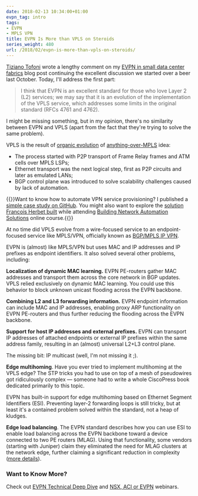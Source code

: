```yaml
---
date: 2018-02-13 10:34:00+01:00
evpn_tag: intro
tags:
- EVPN
- MPLS VPN
title: EVPN Is More than VPLS on Steroids
series_weight: 480
url: /2018/02/evpn-is-more-than-vpls-on-steroids/
---
```

[Tiziano Tofoni](https://www.linkedin.com/in/tiziano-tofoni-1361759/) wrote a lengthy comment on my [EVPN in small data center fabrics](/2018/02/using-evpn-in-very-small-data-center/) blog post continuing the excellent discussion we started over a beer last October. Today, I'll address the first part:

> I think that EVPN is an excellent standard for those who love Layer 2 (L2) services; we may say that it is an evolution of the implementation of the VPLS service, which addresses some limits in the original standard (RFCs 4761 and 4762).

I might be missing something, but in my opinion, there's no similarity between EVPN and VPLS (apart from the fact that they're trying to solve the same problem).
<!--more-->
VPLS is the result of [organic evolution](https://en.wikipedia.org/wiki/Favela#/media/File:1_rocinha_favela_closeup.JPG) of [anything-over-MPLS](https://tools.ietf.org/html/rfc3251) idea:

-   The process started with P2P transport of Frame Relay frames and ATM cells over MPLS LSPs;
-   Ethernet transport was the next logical step, first as P2P circuits and later as emulated LANs;
-   BGP control plane was introduced to solve scalability challenges caused by lack of automation.

{{<note info>}}Want to know how to automate VPN service provisioning? I published a [simple case study on GitHub](https://github.com/ipspace/MPLS-infrastructure). You might also want to explore the [solution Francois Herbet built](/2018/02/automation-win-mplsvpn-service/) while attending [Building Network Automation Solutions](http://www.ipspace.net/Building_Network_Automation_Solutions) online course.{{</note>}}

At no time did VPLS evolve from a wire-focused service to an endpoint-focused service like MPLS/VPN, officially known as [BGP/MPLS IP VPN](https://tools.ietf.org/html/rfc4364).

EVPN is (almost) like MPLS/VPN but uses MAC and IP addresses and IP prefixes as endpoint identifiers. It also solved several other problems, including:

**Localization of dynamic MAC learning.** EVPN PE-routers gather MAC addresses and transport them across the core network in BGP updates. VPLS relied exclusively on dynamic MAC learning. You could use this behavior to block unknown unicast flooding across the EVPN backbone.

**Combining L2 and L3 forwarding information.** EVPN endpoint information can include MAC and IP addresses, enabling proxy ARP functionality on EVPN PE-routers and thus further reducing the flooding across the EVPN backbone.

**Support for host IP addresses and external prefixes.** EVPN can transport IP addresses of attached endpoints or external IP prefixes within the same address family, resulting in an (almost) universal L2+L3 control plane.

The missing bit: IP multicast (well, I'm not missing it ;).

**Edge multihoming**. Have you ever tried to implement multihoming at the VPLS edge? The STP tricks you had to use on top of a mesh of pseudowires got ridiculously complex — someone had to write a whole CiscoPress book dedicated primarily to this topic.

EVPN has built-in support for edge multihoming based on Ethernet Segment Identifiers (ESI). Preventing layer-2 forwarding loops is still tricky, but at least it's a contained problem solved within the standard, not a heap of kludges.

**Edge load balancing**. The EVPN standard describes how you can use ESI to enable load balancing across the EVPN backbone toward a device connected to two PE routers (MLAG). Using that functionality, some vendors (starting with Juniper) claim they eliminated the need for MLAG clusters at the network edge, further claiming a significant reduction in complexity ([more details](/tag/evpn/#mlag)).

### Want to Know More?

Check out [EVPN Technical Deep Dive](https://www.ipspace.net/EVPN_Technical_Deep_Dive) and [NSX, ACI or EVPN](https://www.ipspace.net/VMware_NSX,_Cisco_ACI_or_Standard-Based_EVPN) webinars.
